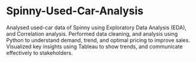 # Spinny-Used-Car-Analysis
Analysed used-car data of Spinny using Exploratory Data Analysis (EDA), and Correlation analysis. 
Performed data cleaning, and analysis using Python to understand demand, trend, and optimal pricing to improve sales.
Visualized key insights using Tableau to show trends, and communicate effectively to stakeholders.
